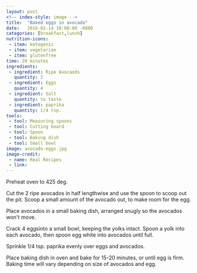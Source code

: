 ```yaml
---
layout: post
<!-- index-style: image -->
title:  "Baked eggs in avocado"
date:   2016-02-14 10:08:00 -0800
categories: [breakfast,lunch]
nutrition-icons:
 - item: ketogenic
 - item: vegetarian
 - item: glutenfree
time: 20 minutes
ingredients:
 - ingredient: Ripe Avocaods
   quantity: 2
 - ingredient: Eggs
   quantity: 4
 - ingredient: Salt 
   quantity: to taste
 - ingredient: paprika
   quantity: 1/4 tsp.
tools:
 - tool: Measuring spoons
 - tool: Cutting board
 - tool: Spoon
 - tool: Baking dish
 - tool: Small bowl
image: avocado-eggs.jpg
image-credit:
 - name: Real Recipes
 - link: 
---
```


Preheat oven to 425 deg.

Cut the <span>2 ripe avocados</span> in half lengthwise and use the spoon to scoop out the pit. Scoop a small amount of the avocado out, to make room for the egg. 

Place avocados in a small baking dish, arranged snugly so the avocados won't move. 

Crack <span>4 eggs</span>into a small bowl, keeping the yolks intact. Spoon a yolk into each avocado, then spoon egg white into avocados until full.

Sprinkle <span>1/4 tsp. paprika</span> evenly over eggs and avocados.

Place baking dish in oven and bake for 15-20 minutes, or until egg is firm. Baking time will vary depending on size of avocados and egg.